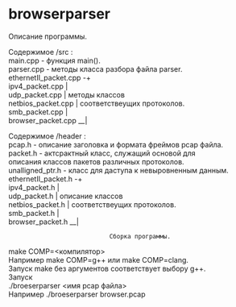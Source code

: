 # browserparser                                
Описание программы.  

Содержимое /src :  
main.cpp              - функция main().  
parser.cpp            - методы класса разбора файла parser.  
ethernetII_packet.cpp -+  
ipv4_packet.cpp        |   
udp_packet.cpp         |  методы классов  
netbios_packet.cpp     |  соответствеущих протоколов.  
smb_packet.cpp         |  
browser_packet.cpp   __|  
  
Содержимое /header :  
pcap.h                - описание заголовка и формата фреймов pcap файла.  
packet.h              - актсрактный класс, служащий основой для  
                        описания классов пакетов различных протоколов.  
unalligned_ptr.h      - класс для даступа к невыровненным данным.  
ethernetII_packet.h -+  
ipv4_packet.h        |   
udp_packet.h         |  описание классов  
netbios_packet.h     |  соответствеущих протоколов.  
smb_packet.h         |  
browser_packet.h   __|  
  
                                Сборка программы.

make COMP=<компилятор>  
Например make COMP=g++ или make COMP=clang.  
Запуск make без аргументов соответствует выбору g++.  
                                Запуск  
./broeserparser <имя pcap файла>  
Например ./broeserparser browser.pcap  
